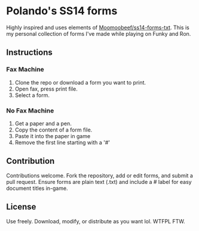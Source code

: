 # Polando's SS14 forms
Highly inspired and uses elements of [Moomoobeef/ss14-forms-txt](https://github.com/Moomoobeef/ss14-forms-txt). 
This is my personal collection of forms I've made while playing on Funky and Ron.
## Instructions
### Fax Machine
1. Clone the repo or download a form you want to print.
2. Open fax, press print file.
3. Select a form.
### No Fax Machine
1. Get a paper and a pen.
2. Copy the content of a form file.
3. Paste it into the paper in game
4. Remove the first line starting with a '#'
## Contribution
Contributions welcome. Fork the repository, add or edit forms, and submit a pull request. Ensure forms are plain text (.txt) and include a # label for easy document titles in-game.
## License
Use freely. Download, modify, or distribute as you want lol. WTFPL FTW.
